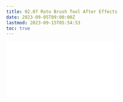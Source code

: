 ```yaml
---
title: 02.07 Roto Brush Tool After Effects
date: 2023-09-05T09:00:00Z
lastmod: 2023-09-15T05:54:53
toc: true
---
```


![Link to included file content](../../../../video/after-effects/roto-brush-tool-after-effects.md)
